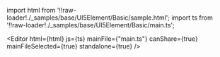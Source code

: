 import html from '!!raw-loader!./_samples/base/UI5Element/Basic/sample.html';
import ts from '!!raw-loader!./_samples/base/UI5Element/Basic/main.ts';

<Editor
	html={html}
	js={ts}
	mainFile={"main.ts"}
	canShare={true}
	mainFileSelected={true}
	standalone={true}
/>